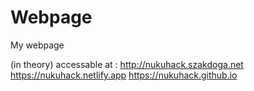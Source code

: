 # Webpage
My webpage

(in theory) accessable at :
http://nukuhack.szakdoga.net
https://nukuhack.netlify.app
https://nukuhack.github.io
